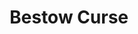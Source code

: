 ---
title: "Bestow Curse"
index: "bestow-curse"
permalink: /spells/bestow-curse/
tags:
  - Spell
  - 3rd Level
  - Necromancy
available_for:
  - Bard
  - Cleric
  - Wizard
level: "3rd Level"
school: "Necromancy"
range: "Touch"
comp:
  - V
  - S
duration: "1 Minute"
concentration: true
attack: "WIS Save"
description: |
  You touch a creature, and that creature must succeed on a wisdom saving throw or become cursed for the duration of the spell. When you cast this spell, choose the nature of the curse from the following options:

  - Choose one ability score. While cursed, the target has disadvantage on ability checks and saving throws made with that ability score.

  - While cursed, the target has disadvantage on attack rolls against you.

  - While cursed, the target must make a wisdom saving throw at the start of each of its turns. If it fails, it wastes its action that turn doing nothing.

  - While the target is cursed, your attacks and spells deal an extra 1d8 necrotic damage to the target.

  A remove curse spell ends this effect. At the GM's option, you may choose an alternative curse effect, but it should be no more powerful than those described above. The GM has final say on such a curse's effect.

  **At higher levels.** If you cast this spell using a spell slot of 4th level or higher, the duration is concentration, up to 10 minutes. If you use a spell slot of 5th level or higher, the duration is 8 hours. If you use a spell slot of 7th level or higher, the duration is 24 hours. If you use a 9th level spell slot, the spell lasts until it is dispelled. Using a spell slot of 5th level or higher grants a duration that doesn't require concentration.
excerpt: "You touch a creature, and that creature must succeed on a wisdom saving throw or become cursed for the duration of the spell."
source: "Basic Rules"
---